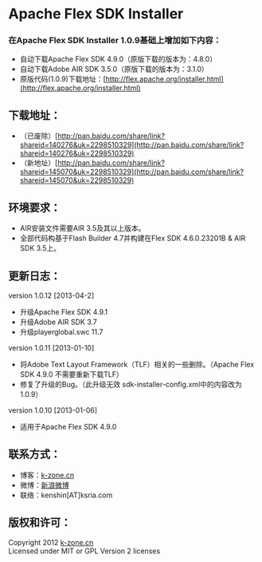 Apache Flex SDK Installer
===================

### 在Apache Flex SDK Installer 1.0.9基础上增加如下内容：  
* 自动下载Apache Flex SDK 4.9.0（原版下载的版本为：4.8.0）
* 自动下载Adobe AIR SDK 3.5.0（原版下载的版本为：3.1.0）
* 原版代码(1.0.9)下载地址：[http://flex.apache.org/installer.html](http://flex.apache.org/installer.html)

## 下载地址：  
* （已废除）[http://pan.baidu.com/share/link?shareid=140276&uk=2298510329](http://pan.baidu.com/share/link?shareid=140276&uk=2298510329)
* （新地址）[http://pan.baidu.com/share/link?shareid=145070&uk=2298510329](http://pan.baidu.com/share/link?shareid=145070&uk=2298510329)

## 环境要求：
* AIR安装文件需要AIR 3.5及其以上版本。
* 全部代码构基于Flash Builder 4.7并构建在Flex SDK 4.6.0.23201B & AIR SDK 3.5上。

## 更新日志：
version 1.0.12 [2013-04-2]
* 升级Apache Flex SDK 4.9.1
* 升级Adobe AIR SDK 3.7
* 升级playerglobal.swc 11.7

version 1.0.11 [2013-01-10]
* 将Adobe Text Layout Framework（TLF）相关的一些删除。（Apache Flex SDK 4.9.0 不需要重新下载TLF）
* 修复了升级的Bug。（此升级无效 sdk-installer-config.xml中<latest>的内容改为1.0.9）

version 1.0.10 [2013-01-06]
* 适用于Apache Flex SDK 4.9.0

## 联系方式：
* 博客：[k-zone.cn](http://www.k-zone.cn/zblog)
* 微博：[新浪微博](http://weibo.com/23784148)
* 联络：kenshin[AT]ksria.com

## 版权和许可：
Copyright 2012 [k-zone.cn](http://www.k-zone.cn/zblog)  
Licensed under MIT or GPL Version 2 licenses
